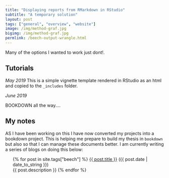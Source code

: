 ```yaml
---
title: "Displaying reports from RMarkdown in RStudio"
subtitle: "A temporary solution"
layout: post
tags: ["general", "overview", "website"]
image: /img/method-graf.jpg 
bigimg: /img/method-graf.jpg 
permlink: /beech-output-wrangle.html
---
```


Many of the options I wanted to work just dont!.

## Tutorials

*May 2019*
This is a simple vignette template rendered in RStudio as an html and copied to the `_includes` folder.

*June 2019*

BOOKDOWN all the way....



## My notes

AS I have been working on this I have now converted my projects into a bookdown project. This is helping me prepare to build my thesis in `bookdown` but also so that I can manage these documents better. I am currently writing a series of blogs on doing this below:

<div class="post">
<ul>
{% for post in site.tags["beech"] %}
  <a href="{{ post.url }}">{{ post.title }}</a> ({{ post.date | date_to_string }})<br>
    {{ post.description }}
{% endfor %}
</ul>
</div>